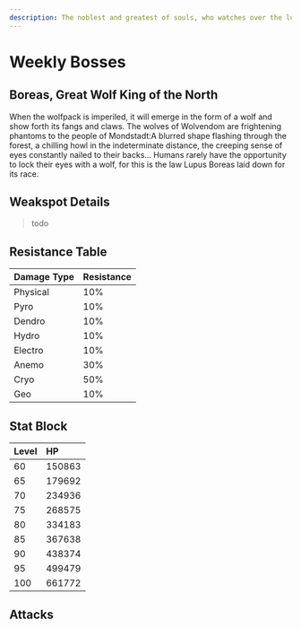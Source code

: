```yaml
---
description: The noblest and greatest of souls, who watches over the lupical of Wolvendom..
---
```


# Weekly Bosses

## Boreas, Great Wolf King of the North

When the wolfpack is imperiled, it will emerge in the form of a wolf and show forth its fangs and claws. The wolves of Wolvendom are frightening phantoms to the people of Mondstadt:A blurred shape flashing through the forest, a chilling howl in the indeterminate distance, the creeping sense of eyes constantly nailed to their backs... Humans rarely have the opportunity to lock their eyes with a wolf, for this is the law Lupus Boreas laid down for its race.

## Weakspot Details

> todo

## Resistance Table

| Damage Type | Resistance |
| :--- | :--- |
| Physical | 10% |
| Pyro | 10% |
| Dendro | 10% |
| Hydro | 10% |
| Electro | 10% |
| Anemo | 30% |
| Cryo | 50% |
| Geo | 10% |

## Stat Block

| Level | HP |
| :--- | :--- |
| 60 | 150863 |
| 65 | 179692 |
| 70 | 234936 |
| 75 | 268575 |
| 80 | 334183 |
| 85 | 367638 |
| 90 | 438374 |
| 95 | 499479 |
| 100 | 661772 |

## Attacks

